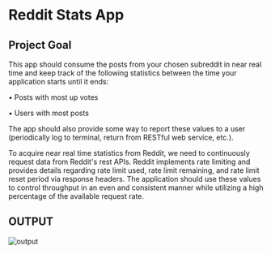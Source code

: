 # Reddit Stats App

## Project Goal
This app should consume the posts from your chosen subreddit in near real time and keep track of the following statistics between the time your application starts until it ends:

•	Posts with most up votes

•	Users with most posts

The app should also provide some way to report these values to a user (periodically log to terminal, return from RESTful web service, etc.).

To acquire near real time statistics from Reddit, we need to continuously request data from Reddit's rest APIs. Reddit implements rate limiting and provides details regarding rate limit used, rate limit remaining, and rate limit reset period via response headers. The application should use these values to control throughput in an even and consistent manner while utilizing a high percentage of the available request rate.

## OUTPUT
![output](https://github.com/IrishChieftain/RedditStats/assets/1145366/160aa191-e5df-4553-aeb4-dc6e82986b8f)
